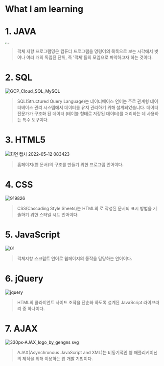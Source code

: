 # What I am learning


# 1. JAVA

<img src="https://blog.kakaocdn.net/dn/cZsyTw/btq0u5VBWge/F7xmauYA6r8nnbXSz2vJhK/img.png" alt="image" style="zoom:25%;" />

> 객체 지향 프로그램밍은 컴퓨터 프로그램을 명령어의 목록으로 보는 시각에서 벗어나 여러 개의 독립된 단위, 즉 '객체'들의 모임으로 파악하고자 하는 것이다.




# 2. SQL

![GCP_Cloud_SQL_MySQL](https://user-images.githubusercontent.com/103159709/167588656-111cea0c-3d81-4a08-8d79-1b2b85b0464e.png)

> SQL(Structured Query Language)는 데이터베이스 언어는 주로 관계형 데이터베이스 관리 시스템에서 데이터를 유지 관리하기 위해 설계되었습니다. 데이터 전문가가 구조화 된 데이터 (테이블 형태로 저장된 데이터)를 처리하는 데 사용하는 특수 도구이다. 




# 3. HTML5

![화면 캡처 2022-05-12 083423](https://user-images.githubusercontent.com/103159709/167964152-eb958043-fade-46d3-9830-5401ddf59e38.png)

> 홈페이지(웹 문서)의 구조를 만들기 위한 프로그램 언어이다.




# 4. CSS

![919826](https://user-images.githubusercontent.com/103159709/168990716-4daa5412-9109-4606-9422-d9482f15b79c.png)

> CSS(Cascading Style Sheets)는 HTML의 로 작성된 문서믜 표시 방법을 기술하기 위한 스타일 시트 언어이다. 




# 5. JavaScript

![01](https://user-images.githubusercontent.com/103159709/168928201-2f52ef80-f742-42e2-9931-3ff49bf711d5.jpg)

> 객체지향 스크립트 언어로 웹페이지의 동작을 담당하는 언어이다.




# 6. jQuery

![jquery](https://user-images.githubusercontent.com/103159709/168928552-d6673c27-1699-49e8-ac1c-6d73f12e0cbc.png)

> HTML의 클라이언트 사이드 조작을 단순화 하도록 설계된 JavaScript 라이브러리 중 하나이다. 




# 7. AJAX

![330px-AJAX_logo_by_gengns svg](https://user-images.githubusercontent.com/103159709/170140024-a4215fb4-db4b-4c3d-9908-591091ad1616.png)

> AJAX(Asynchronous JavaScript and XML)는 비동기적인 웹 애플리케이션의 제작을 위해 이용하는 웹 개발 기법이다.
